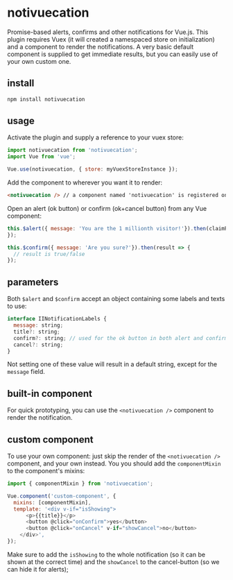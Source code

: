 # notivuecation

Promise-based alerts, confirms and other notifications for Vue.js. This plugin requires Vuex (it will created a namespaced store on initialization) and a component to render the notifications. A very basic default component is supplied to get immediate results, but you can easily use of your own custom one.

## install

```sh
npm install notivuecation
```


## usage


Activate the plugin and supply a reference to your vuex store:
```javascript
import notivuecation from 'notivuecation';
import Vue from 'vue';

Vue.use(notivuecation, { store: myVuexStoreInstance });
```

Add the component to wherever you want it to render:
```html
<notivuecation /> // a component named 'notivuecation' is registered on plugin activation
```

Open an alert (ok button) or confirm (ok+cancel button) from any Vue component:
```javascript
this.$alert({ message: 'You are the 1 millionth visitor!'}).then(claimPrize);
});

this.$confirm({ message: 'Are you sure?'}).then(result => {
  // result is true/false
});
```

## parameters
Both `$alert` and `$confirm` accept an object containing some labels and texts to use:

```javascript
interface IINotificationLabels {
  message: string;
  title?: string;
  confirm?: string; // used for the ok button in both alert and confirm
  cancel?: string;
}
```
Not setting one of these value will result in a default string, except for the `message` field.

## built-in component
For quick prototyping, you can use the `<notivuecation />` component to render the notification.

## custom component
To use your own component: just skip the render of the `<notivuecation />` component, and your own instead. You you should add the `componentMixin` to the component's mixins:
```javascript
import { componentMixin } from 'notivuecation';

Vue.component('custom-component', {
  mixins: [componentMixin],
  template: '<div v-if="isShowing">
      <p>{{title}}</p>
      <button @click="onConfirm">yes</button>
      <button @click="onCancel" v-if="showCancel">no</button>
    </div>',
});
```

Make sure to add the `isShowing` to the whole notification (so it can be shown at the correct time) and the `showCancel` to the cancel-button (so we can hide it for alerts);
